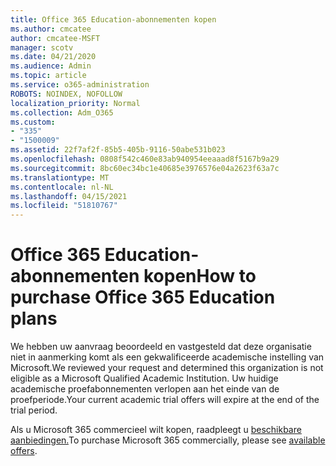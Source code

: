 ```yaml
---
title: Office 365 Education-abonnementen kopen
ms.author: cmcatee
author: cmcatee-MSFT
manager: scotv
ms.date: 04/21/2020
ms.audience: Admin
ms.topic: article
ms.service: o365-administration
ROBOTS: NOINDEX, NOFOLLOW
localization_priority: Normal
ms.collection: Adm_O365
ms.custom:
- "335"
- "1500009"
ms.assetid: 22f7af2f-85b5-405b-9116-50abe531b023
ms.openlocfilehash: 0808f542c460e83ab940954eeaaad8f5167b9a29
ms.sourcegitcommit: 8bc60ec34bc1e40685e3976576e04a2623f63a7c
ms.translationtype: MT
ms.contentlocale: nl-NL
ms.lasthandoff: 04/15/2021
ms.locfileid: "51810767"
---
```

# <a name="how-to-purchase-office-365-education-plans"></a><span data-ttu-id="f2f11-102">Office 365 Education-abonnementen kopen</span><span class="sxs-lookup"><span data-stu-id="f2f11-102">How to purchase Office 365 Education plans</span></span>

<span data-ttu-id="f2f11-103">We hebben uw aanvraag beoordeeld en vastgesteld dat deze organisatie niet in aanmerking komt als een gekwalificeerde academische instelling van Microsoft.</span><span class="sxs-lookup"><span data-stu-id="f2f11-103">We reviewed your request and determined this organization is not eligible as a Microsoft Qualified Academic Institution.</span></span> <span data-ttu-id="f2f11-104">Uw huidige academische proefabonnementen verlopen aan het einde van de proefperiode.</span><span class="sxs-lookup"><span data-stu-id="f2f11-104">Your current academic trial offers will expire at the end of the trial period.</span></span>
  
<span data-ttu-id="f2f11-105">Als u Microsoft 365 commercieel wilt kopen, raadpleegt u [beschikbare aanbiedingen.](https://go.microsoft.com/fwlink/p/?linkid=868433)</span><span class="sxs-lookup"><span data-stu-id="f2f11-105">To purchase Microsoft 365 commercially, please see [available offers](https://go.microsoft.com/fwlink/p/?linkid=868433).</span></span>  